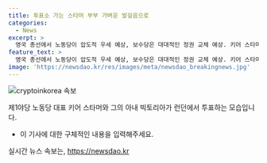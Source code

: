 ```yaml
---
title: 투표소 가는 스타머 부부 가벼운 발걸음으로
categories:
  - News
excerpt: >
  영국 총선에서 노동당이 압도적 우세 예상, 보수당은 대대적인 정권 교체 예상. 키어 스타머 대표와 아내가 투표소에서 투표. 14년만의 대대적인 정권교체가 예상되는 가운데, 영국 총선일 현지 투표 마감까지 시선 집중. (150자)
feature_text: >
  영국 총선에서 노동당이 압도적 우세 예상, 보수당은 대대적인 정권 교체 예상. 키어 스타머 대표와 아내가 투표소에서 투표. 14년만의 대대적인 정권교체가 예상되는 가운데, 영국 총선일 현지 투표 마감까지 시선 집중. (150자)
image: 'https://newsdao.kr/res/images/meta/newsdao_breakingnews.jpg'
---
```


<p><img src="https://newsdao.kr/res/images/meta/newsdao_breakingnews.jpg" alt="cryptoinkorea 속보" /></p>

<p>제1야당 노동당 대표 키어 스타머와 그의 아내 빅토리아가 런던에서 투표하는 모습입니다.</p>

<ul>
<li>이 기사에 대한 구체적인 내용을 입력해주세요.</li>
</ul>
실시간 뉴스 속보는, <a href="https://newsdao.kr" rel="dofollow">https://newsdao.kr</a>


